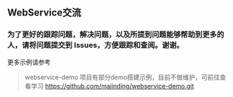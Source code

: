 ## WebService交流

### 为了更好的跟踪问题，解决问题，以及所提到问题能够帮助到更多的人，请将问题提交到 Issues，方便跟踪和查阅。谢谢。


更多示例请参考
> webservice-demo 项目有部分demo搭建示例，目前不做维护，可前往查看学习 
>  https://github.com/majinding/webservice-demo.git
 
